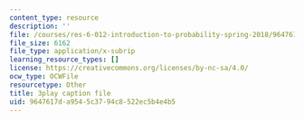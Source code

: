```yaml
---
content_type: resource
description: ''
file: /courses/res-6-012-introduction-to-probability-spring-2018/9647617da9545c3794c8522ec5b4e4b5_mHonq7Gjjqg.vtt
file_size: 6162
file_type: application/x-subrip
learning_resource_types: []
license: https://creativecommons.org/licenses/by-nc-sa/4.0/
ocw_type: OCWFile
resourcetype: Other
title: 3play caption file
uid: 9647617d-a954-5c37-94c8-522ec5b4e4b5
---
```

